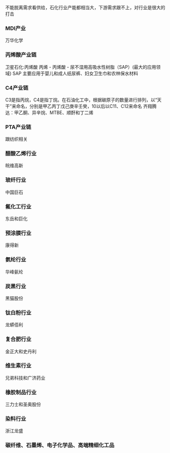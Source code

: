 不能脱离需求看供给，石化行业产能都相当大，下游需求跟不上，对行业是很大的打击
### MDI产业
万华化学
### 丙烯酸产业链
卫星石化:丙烯酸
丙烯 - 丙烯酸 - 尿不湿用高吸水性树脂（SAP）(最大的应用领域)
SAP 主要应用于婴儿和成人纸尿裤、妇女卫生巾和农林保水材料
### C4产业链
C3是指丙烷，C4是指丁烷。在石油化工中，根据碳原子的数量进行排列，以“天干”来命名，分别是甲乙丙丁戊己庚辛壬癸，10以后以C11、C12来命名
齐翔腾达：甲乙酮、异辛烷、MTBE、顺酐和丁二烯

### PTA产业链
跟纺织相关
### 醋酸乙烯行业
皖维高新
### 玻纤行业
中国巨石
### 氟化工行业
东岳和巨化
### 预涂膜行业
康得新
### 氨纶行业
华峰氨纶
### 炭黑行业
黑猫股份
### 钛白粉行业
龙蟒佰利
### 复合肥行业
金正大和史丹利
### 维生素行业
兄弟科技和广济药业
### 橡胶制品行业
三力士和圣奥股份
### 染料行业
浙江龙盛
### 碳纤维、石墨烯、电子化学品、高端精细化工品